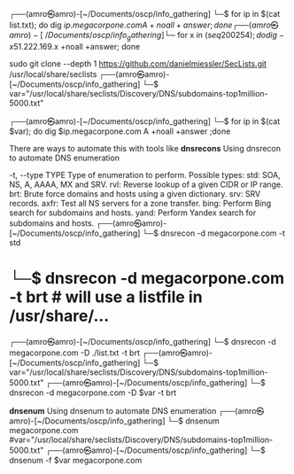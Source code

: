 ┌──(amro㉿amro)-[~/Documents/oscp/info_gathering]
└─$ for ip in $(cat list.txt); do dig $ip.megacorpone.com A +noall +answer ;done
┌──(amro㉿amro)-[~/Documents/oscp/info_gathering]
└─$ for x in $(seq 200 254); do dig -x 51.222.169.$x +noall +answer; done

sudo git clone --depth 1 https://github.com/danielmiessler/SecLists.git /usr/local/share/seclists
┌──(amro㉿amro)-[~/Documents/oscp/info_gathering]
└─$ var="/usr/local/share/seclists/Discovery/DNS/subdomains-top1million-5000.txt" 
                                                                                 
┌──(amro㉿amro)-[~/Documents/oscp/info_gathering]
└─$ for ip in $(cat $var); do dig $ip.megacorpone.com A +noall +answer ;done

There are ways to automate this with tools like 
**dnsrecons** Using dnsrecon to automate DNS enumeration

  -t, --type TYPE       Type of enumeration to perform.
                        Possible types:
                            std:      SOA, NS, A, AAAA, MX and SRV.
                            rvl:      Reverse lookup of a given CIDR or IP range.
                            brt:      Brute force domains and hosts using a given dictionary.
                            srv:      SRV records.
                            axfr:     Test all NS servers for a zone transfer.
                            bing:     Perform Bing search for subdomains and hosts.
                            yand:     Perform Yandex search for subdomains and hosts.
┌──(amro㉿amro)-[~/Documents/oscp/info_gathering]
└─$ dnsrecon -d megacorpone.com -t std 
# └─$ dnsrecon -d megacorpone.com -t brt  # will use a listfile in /usr/share/...
┌──(amro㉿amro)-[~/Documents/oscp/info_gathering]
└─$ dnsrecon -d megacorpone.com -D ./list.txt -t brt
┌──(amro㉿amro)-[~/Documents/oscp/info_gathering]
└─$ var="/usr/local/share/seclists/Discovery/DNS/subdomains-top1million-5000.txt"
┌──(amro㉿amro)-[~/Documents/oscp/info_gathering]
└─$ dnsrecon -d megacorpone.com -D $var -t brt  

**dnsenum** Using dnsenum to automate DNS enumeration
┌──(amro㉿amro)-[~/Documents/oscp/info_gathering]
└─$ dnsenum megacorpone.com
#var="/usr/local/share/seclists/Discovery/DNS/subdomains-top1million-5000.txt"
┌──(amro㉿amro)-[~/Documents/oscp/info_gathering]
└─$ dnsenum -f $var megacorpone.com

